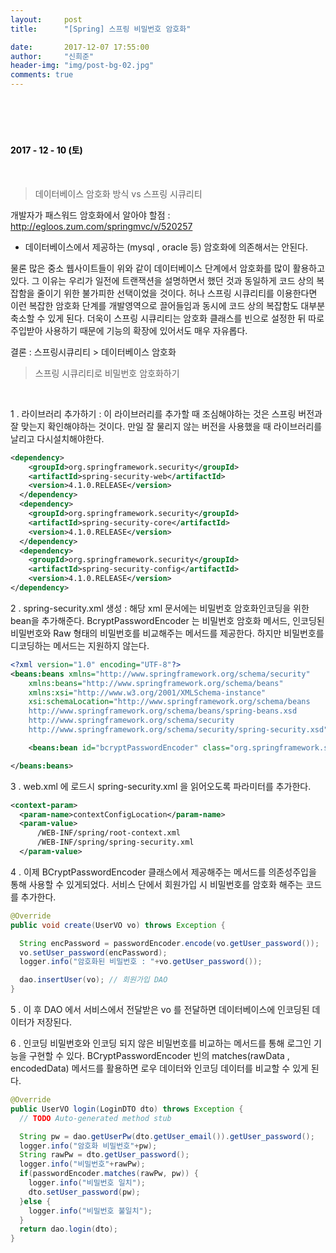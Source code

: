 ```yaml
---
layout:     post
title:      "[Spring] 스프링 비밀번호 암호화"

date:       2017-12-07 17:55:00
author:     "신희준"
header-img: "img/post-bg-02.jpg"
comments: true
---
```



<head>
 <meta property="og:type" content="website">
 <meta property="og:title" content="스프링 시큐리티, 비밀번호 암호화 하기">
 <meta property="og:description" content="스프링 시큐리티를 활용하여 비밀번호를 암호화 하여 데이터베이스에 저장하고 암호화 된 비밀번호를 가져와 인코딩 되어있지 않은 비밀번호와 비교하는 방법">
 <meta property="og:url" content="http://shj7242.github.io/2017/12/10/Spring31/">

 <meta name="twitter:card" content="summary">
  <meta name="twitter:title" content="스프링 시큐리티, 비밀번호 암호화 하기">
  <meta name="twitter:description" content="스프링 시큐리티를 활용하여 비밀번호를 암호화 하여 데이터베이스에 저장하고 암호화 된 비밀번호를 가져와 인코딩 되어있지 않은 비밀번호와 비교하는 방법">
  <meta name="FACEBOOK:domain" content="http://shj7242.github.io/2017/12/10/Spring31/">
  <meta name="facebook:card" content="summary">
   <meta name="facebook:title" content="스프링 시큐리티, 비밀번호 암호화 하기">
   <meta name="facebook:description" content="스프링 시큐리티를 활용하여 비밀번호를 암호화 하여 데이터베이스에 저장하고 암호화 된 비밀번호를 가져와 인코딩 되어있지 않은 비밀번호와 비교하는 방법">
   <meta name="facebook:domain" content="http://shj7242.github.io/2017/12/10/Spring31/">


 </head>


<br>
<H4 style ="font-weight:bold; color:black;"> </H4>
<br>
<H4 style ="font-weight:bold; color : black">2017 - 12 - 10 (토)</H4>

<br>

> 데이터베이스 암호화 방식 vs 스프링 시큐리티

개발자가 패스워드 암호화에서 알아야 할점 : <a href =http://egloos.zum.com/springmvc/v/520257>http://egloos.zum.com/springmvc/v/520257</a>

* 데이터베이스에서 제공하는 (mysql , oracle 등) 암호화에 의존해서는 안된다.

물론 많은 중소 웹사이트들이 위와 같이 데이터베이스 단계에서 암호화를 많이 활용하고 있다. 그 이유는 우리가 일전에 트랜잭션을 설명하면서 했던 것과 동일하게 코드 상의 복잡함을 줄이기 위한 불가피한 선택이었을 것이다. 허나 스프링 시큐리티를 이용한다면 이런 복잡한 암호화 단계를 개발영역으로 끌어들임과 동시에 코드 상의 복잡함도 대부분 축소할 수 있게 된다. 더욱이 스프링 시큐리티는 암호화 클래스를 빈으로 설정한 뒤 따로 주입받아 사용하기 때문에 기능의 확장에 있어서도 매우 자유롭다.

결론 : 스프링시큐리티 > 데이터베이스 암호화



> 스프링 시큐리티로 비밀번호 암호화하기

<br>

1 . 라이브러리 추가하기 : 이 라이브러리를 추가할 때 조심해야하는 것은 스프링 버전과 잘 맞는지 확인해야하는 것이다. 만일 잘 물리지 않는 버전을 사용했을 때 라이브러리를 날리고 다시설치해야한다.

~~~xml
<dependency>
    <groupId>org.springframework.security</groupId>
    <artifactId>spring-security-web</artifactId>
    <version>4.1.0.RELEASE</version>
  </dependency>
  <dependency>
    <groupId>org.springframework.security</groupId>
    <artifactId>spring-security-core</artifactId>
    <version>4.1.0.RELEASE</version>
  </dependency>
  <dependency>
    <groupId>org.springframework.security</groupId>
    <artifactId>spring-security-config</artifactId>
    <version>4.1.0.RELEASE</version>
</dependency>
~~~

2 . spring-security.xml 생성 : 해당 xml 문서에는 비밀번호 암호화인코딩을 위한 bean을 추가해준다.
BcryptPasswordEncoder 는 비밀번호 암호화 메서드, 인코딩된 비밀번호와 Raw 형태의 비밀번호를 비교해주는 메서드를 제공한다. 하지만 비밀번호를 디코딩하는 메서드는 지원하지 않는다.

~~~xml
<?xml version="1.0" encoding="UTF-8"?>
<beans:beans xmlns="http://www.springframework.org/schema/security"
    xmlns:beans="http://www.springframework.org/schema/beans"
    xmlns:xsi="http://www.w3.org/2001/XMLSchema-instance"
    xsi:schemaLocation="http://www.springframework.org/schema/beans
    http://www.springframework.org/schema/beans/spring-beans.xsd
    http://www.springframework.org/schema/security
    http://www.springframework.org/schema/security/spring-security.xsd">

    <beans:bean id="bcryptPasswordEncoder" class="org.springframework.security.crypto.bcrypt.BCryptPasswordEncoder" />  

</beans:beans>
~~~

3 . web.xml 에 로드시 spring-security.xml 을 읽어오도록 파라미터를 추가한다.

~~~xml
<context-param>
  <param-name>contextConfigLocation</param-name>
  <param-value>
      /WEB-INF/spring/root-context.xml
      /WEB-INF/spring/spring-security.xml
  </param-value>
~~~

4 . 이제 BCryptPasswordEncoder 클래스에서 제공해주는 메서드를 의존성주입을 통해 사용할 수 있게되었다. 서비스 단에서 회원가입 시 비밀번호를 암호화 해주는 코드를 추가한다.

~~~java
@Override
public void create(UserVO vo) throws Exception {

  String encPassword = passwordEncoder.encode(vo.getUser_password());
  vo.setUser_password(encPassword);
  logger.info("암호화된 비밀번호 : "+vo.getUser_password());

  dao.insertUser(vo); // 회원가입 DAO
}
~~~

5 . 이 후 DAO 에서 서비스에서 전달받은 vo 를 전달하면 데이터베이스에 인코딩된 데이터가 저장된다.

6 . 인코딩 비밀번호와 인코딩 되지 않은 비밀번호를 비교하는 메서드를 통해 로그인 기능을 구현할 수 있다. BCryptPasswordEncoder 빈의 matches(rawData , encodedData) 메서드를 활용하면 로우 데이터와 인코딩 데이터를 비교할 수 있게 된다.

~~~JAVA
@Override
public UserVO login(LoginDTO dto) throws Exception {
  // TODO Auto-generated method stub

  String pw = dao.getUserPw(dto.getUser_email()).getUser_password();
  logger.info("암호화 비밀번호"+pw);
  String rawPw = dto.getUser_password();
  logger.info("비밀번호"+rawPw);
  if(passwordEncoder.matches(rawPw, pw)) {
    logger.info("비밀번호 일치");
    dto.setUser_password(pw);
  }else {
    logger.info("비밀번호 불일치");    
  }  
  return dao.login(dto);
}
~~~
